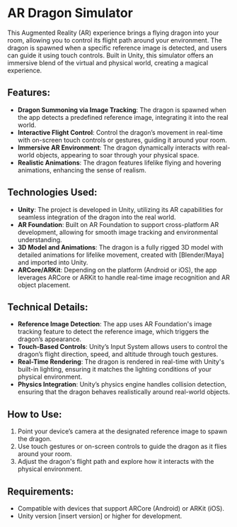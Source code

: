 
# AR Dragon Simulator

This Augmented Reality (AR) experience brings a flying dragon into your room, allowing you to control its flight path around your environment. The dragon is spawned when a specific reference image is detected, and users can guide it using touch controls. Built in Unity, this simulator offers an immersive blend of the virtual and physical world, creating a magical experience.

## Features:
- **Dragon Summoning via Image Tracking**: The dragon is spawned when the app detects a predefined reference image, integrating it into the real world.
- **Interactive Flight Control**: Control the dragon’s movement in real-time with on-screen touch controls or gestures, guiding it around your room.
- **Immersive AR Environment**: The dragon dynamically interacts with real-world objects, appearing to soar through your physical space.
- **Realistic Animations**: The dragon features lifelike flying and hovering animations, enhancing the sense of realism.
  
## Technologies Used:
- **Unity**: The project is developed in Unity, utilizing its AR capabilities for seamless integration of the dragon into the real world.
- **AR Foundation**: Built on AR Foundation to support cross-platform AR development, allowing for smooth image tracking and environmental understanding.
- **3D Model and Animations**: The dragon is a fully rigged 3D model with detailed animations for lifelike movement, created with [Blender/Maya] and imported into Unity.
- **ARCore/ARKit**: Depending on the platform (Android or iOS), the app leverages ARCore or ARKit to handle real-time image recognition and AR object placement.
  
## Technical Details:
- **Reference Image Detection**: The app uses AR Foundation's image tracking feature to detect the reference image, which triggers the dragon’s appearance.
- **Touch-Based Controls**: Unity’s Input System allows users to control the dragon’s flight direction, speed, and altitude through touch gestures.
- **Real-Time Rendering**: The dragon is rendered in real-time with Unity's built-in lighting, ensuring it matches the lighting conditions of your physical environment.
- **Physics Integration**: Unity’s physics engine handles collision detection, ensuring that the dragon behaves realistically around real-world objects.

## How to Use:
1. Point your device’s camera at the designated reference image to spawn the dragon.
2. Use touch gestures or on-screen controls to guide the dragon as it flies around your room.
3. Adjust the dragon's flight path and explore how it interacts with the physical environment.

## Requirements:
- Compatible with devices that support ARCore (Android) or ARKit (iOS).
- Unity version [insert version] or higher for development.


